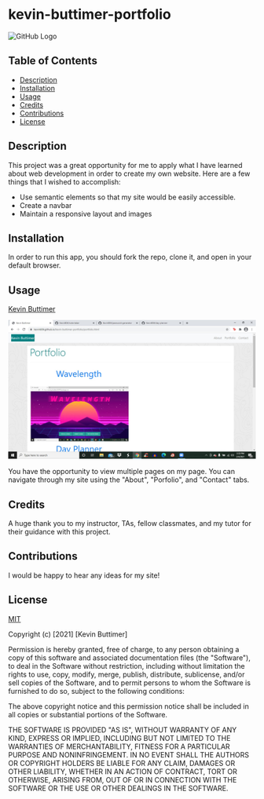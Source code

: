 # kevin-buttimer-portfolio

![GitHub Logo](https://img.shields.io/badge/license-MIT-green)

 ## Table of Contents
   - [Description](#description)
   - [Installation](#installation)
   - [Usage](#usage)
   - [Credits](#credits)
   - [Contributions](#Contributions)
   - [License](#license)

## Description
This project was a great opportunity for me to apply what I have learned about web development in order to create my own website. Here are a few things that I wished to accomplish:

- Use semantic elements so that my site would be easily accessible.
- Create a navbar
- Maintain a responsive layout and images

## Installation

In order to run this app, you should fork the repo, clone it, and open in your default browser.

## Usage

[Kevin Buttimer](https://kevinb04.github.io/kevin-buttimer-porfolio/)

![Portfolio](/assets/images/portfolio.jpg)

You have the opportunity to view multiple pages on my page. You can navigate through my site using the "About", "Porfolio", and "Contact" tabs.

## Credits

A huge thank you to my instructor, TAs, fellow classmates, and my tutor for their guidance with this project.

## Contributions

I would be happy to hear any ideas for my site!

## License

[MIT](https://choosealicense.com/licenses/mit/)

Copyright (c) [2021] [Kevin Buttimer]

Permission is hereby granted, free of charge, to any person obtaining a copy
of this software and associated documentation files (the "Software"), to deal
in the Software without restriction, including without limitation the rights
to use, copy, modify, merge, publish, distribute, sublicense, and/or sell
copies of the Software, and to permit persons to whom the Software is
furnished to do so, subject to the following conditions:

The above copyright notice and this permission notice shall be included in all
copies or substantial portions of the Software.

THE SOFTWARE IS PROVIDED "AS IS", WITHOUT WARRANTY OF ANY KIND, EXPRESS OR
IMPLIED, INCLUDING BUT NOT LIMITED TO THE WARRANTIES OF MERCHANTABILITY,
FITNESS FOR A PARTICULAR PURPOSE AND NONINFRINGEMENT. IN NO EVENT SHALL THE
AUTHORS OR COPYRIGHT HOLDERS BE LIABLE FOR ANY CLAIM, DAMAGES OR OTHER
LIABILITY, WHETHER IN AN ACTION OF CONTRACT, TORT OR OTHERWISE, ARISING FROM,
OUT OF OR IN CONNECTION WITH THE SOFTWARE OR THE USE OR OTHER DEALINGS IN THE
SOFTWARE.
